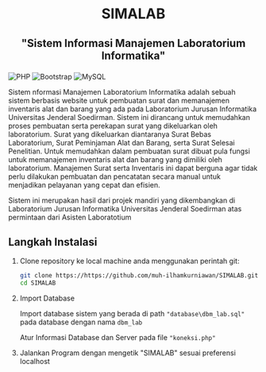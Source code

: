 # <p align="center">SIMALAB</p>

## <p align="center">"Sistem Informasi Manajemen Laboratorium Informatika"</p>

![PHP](https://img.shields.io/badge/php-%23777BB4.svg?style=for-the-badge&logo=php&logoColor=white)  ![Bootstrap](https://img.shields.io/badge/Bootstrap-563D7C?style=for-the-badge&logo=bootstrap&logoColor=white) ![MySQL](https://img.shields.io/badge/mysql-%2300000f.svg?style=for-the-badge&logo=mysql&logoColor=white)

<p>Sistem nformasi Manajemen Laboratorium Informatika adalah sebuah sistem berbasis website untuk pembuatan surat dan memanajemen inventaris alat dan barang yang ada pada Laboratorium Jurusan Informatika Universitas Jenderal Soedirman. Sistem ini dirancang untuk memudahkan proses pembuatan serta perekapan surat yang dikeluarkan oleh laboratorium. Surat yang dikeluarkan diantaranya Surat Bebas Laboratorium, Surat Peminjaman Alat dan Barang, serta Surat Selesai Penelitian. Untuk memudahkan dalam pembuatan surat dibuat pula fungsi untuk memanajemen inventaris alat dan barang yang dimiliki oleh laboratorium. Manajemen Surat serta Inventaris ini dapat berguna agar tidak perlu dilakukan pembuatan dan pencatatan secara manual untuk menjadikan pelayanan yang cepat dan efisien.</p>
<p>Sistem ini merupakan hasil dari projek mandiri yang dikembangkan di Laboratorium Jurusan Informatika Universitas Jenderal Soedirman atas permintaan dari Asisten Laboratotium</p>


## Langkah Instalasi

1.  Clone repository ke local machine anda menggunakan perintah git:

    ```bash
    git clone https://https://github.com/muh-ilhamkurniawan/SIMALAB.git
    cd SIMALAB
    ```

2.  Import Database

    Import database sistem yang berada di path `"database\dbm_lab.sql"` pada database dengan nama `dbm_lab`

    Atur Informasi Database dan Server pada file `"koneksi.php"`

3.  Jalankan Program dengan mengetik "SIMALAB" sesuai preferensi localhost